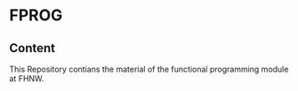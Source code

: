 # FPROG

## Content

This Repository contians the material of the functional programming module at FHNW.

